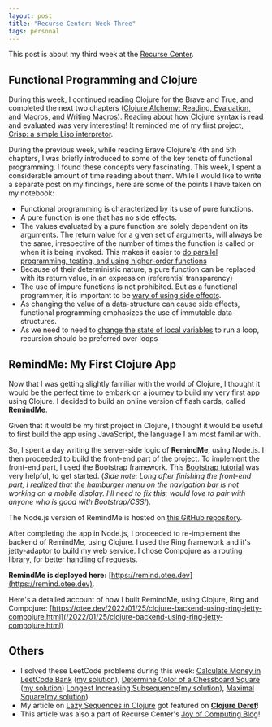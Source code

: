 ```yaml
---
layout: post
title: "Recurse Center: Week Three"
tags: personal
---
```


This post is about my third week at the [Recurse Center](https://www.recurse.com).



## Functional Programming and Clojure

During this week, I continued reading Clojure for the Brave and True, and completed the next two chapters ([Clojure Alchemy: Reading, Evaluation, and Macros](https://www.braveclojure.com/read-and-eval/), and [Writing Macros](https://www.braveclojure.com/writing-macros/)). Reading about how Clojure syntax is read and evaluated was very interesting! It reminded me of my first project, [Crisp: a simple Lisp interpretor](https://github.com/oitee/crisp).

During the previous week, while reading Brave Clojure's 4th and 5th chapters, I was briefly introduced to some of the key tenets of functional programming. I found these concepts very fascinating. This week, I spent a considerable amount of time reading about them. While I would like to write a separate post on my findings, here are some of the points I have taken on my notebook:
- Functional programming is characterized by its use of pure functions. 
- A pure function is one that has no side effects. 
- The values evaluated by a pure function are solely dependent on its arguments. The return value for a given set of arguments, will always be the same, irrespective of the number of times the function is called or when it is being invoked. This makes it easier to [do parallel programming, testing, and using higher-order functions](https://purelyfunctional.tv/issues/purelyfunctional-tv-newsletter-340-fewer-side-effects-is-better-than-more/)
- Because of their deterministic nature, a pure function can be replaced with its return value, in an expression (referential transparency)
- The use of impure functions is not prohibited. But as a functional programmer, it is important to be [wary of using side effects](https://twitter.com/ericnormand/status/1384860792013705218?s=20).
- As changing the value of a data-structure can cause side effects, functional programming emphasizes the use of immutable data-structures. 
- As we need to need to [change the state of local variables](https://dzone.com/articles/functional-programming-recursion) to run a loop, recursion should be preferred over loops


## RemindMe: My First Clojure App

Now that I was getting slightly familiar with the world of Clojure, I thought it would be the perfect time to embark on a journey to build my very first app using Clojure. I decided to build an online version of flash cards, called **RemindMe**. 

Given that it would be my first project in Clojure, I thought it would be useful to first build the app using JavaScript, the language I am most familiar with. 

So, I spent a day writing the server-side logic of **RemindMe**, using Node.js. I then proceeded to build the front-end part of the project. To implement the front-end part, I used the Bootstrap framework. This [Bootstrap tutorial](https://www.youtube.com/watch?v=4sosXZsdy-s&) was very helpful, to get started. (_Side note: Long after finishing the front-end part, I realized that the hamburger menu on the navigation bar is not working on a mobile display. I'll need to fix this; would love to pair with anyone who is good with Bootstrap/CSS!_). 

The Node.js version of RemindMe is hosted on [this GitHub repository](https://github.com/oitee/remind-me). 

After completing the app in Node.js, I proceeded to re-implement the backend of RemindMe, using Clojure. I used the Ring framework and it's jetty-adaptor to build my web service. I chose Compojure as a routing library, for better handling of requests. 

**RemindMe is deployed here:** [https://remind.otee.dev](https://remind.otee.dev).

Here's a detailed account of how I built RemindMe, using Clojure, Ring and Compojure: [https://otee.dev/2022/01/25/clojure-backend-using-ring-jetty-compojure.html](/2022/01/25/clojure-backend-using-ring-jetty-compojure.html)


## Others

- I solved these LeetCode problems during this week: [Calculate Money in LeetCode Bank](https://leetcode.com/problems/calculate-money-in-leetcode-bank/) ([my solution](https://github.com/oitee/whiteboard/blob/main/leetCode/75_calculate_money_in_Leetcode_bank.js)), [Determine Color of a Chessboard Square](https://leetcode.com/problems/determine-color-of-a-chessboard-square/) ([my solution](https://github.com/oitee/whiteboard/blob/main/leetCode/76_determine_color_of_a_chessboard_square.js)) [Longest Increasing Subsequence](https://leetcode.com/problems/longest-increasing-subsequence/)([my solution](https://github.com/oitee/whiteboard/blob/main/leetCode/78_longest_increasing_subsequence.js)), [Maximal Square](https://leetcode.com/problems/maximal-square/)([my solution](https://github.com/oitee/whiteboard/blob/main/leetCode/77_maximal_square.js))
- My article on [Lazy Sequences in Clojure](https://otee.dev/2022/01/17/lazy-clojure.html) got featured on **[Clojure Deref](https://clojure.org/news/2022/01/21/deref)**!
- This article was also a part of Recurse Center's [Joy of Computing Blog](https://joy.recurse.com/posts/1446-who-moved-my-cheese-laziness-in-clojure)! 